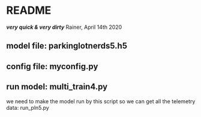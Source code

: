 # README

***very quick & very dirty***
Rainer, April 14th 2020

## model file:  parkinglotnerds5.h5
## config file: myconfig.py
## run model:   multi_train4.py

we need to make the model run by this script so we can get all the telemetry data: run_pln5.py
